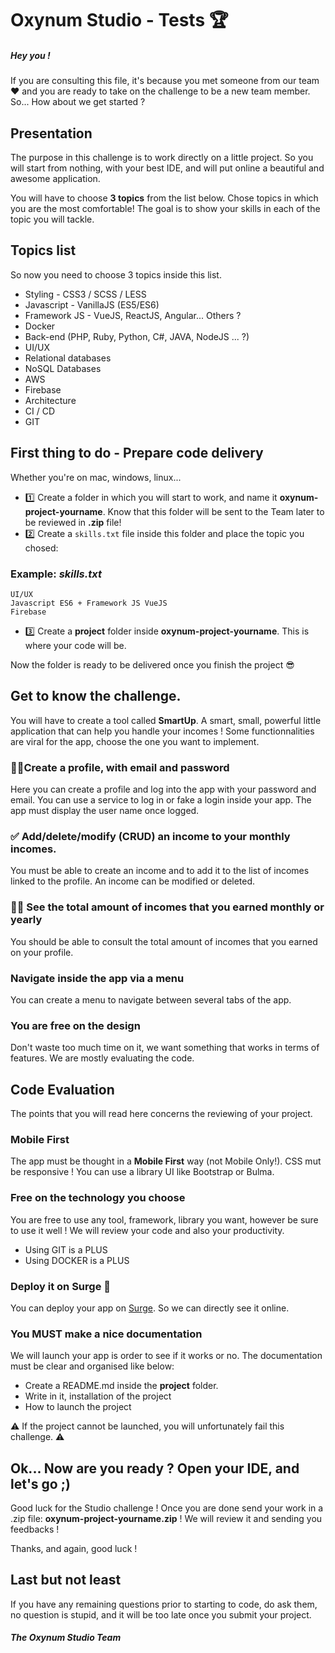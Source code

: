 # Oxynum Studio - Tests 🏆
##### Hey you ! 
If you are consulting this file, it's because you met someone from our team ❤️ and you are ready to take on the challenge to be a new team member. So... How about we get started ?

## Presentation

The purpose in this challenge is to work directly on a little project. So you will start from nothing, with your best IDE, and will put online a beautiful and awesome application. 

You will have to choose **3 topics** from the list below. Chose topics in which you are the most comfortable! The goal is to show your skills in each of the topic you will tackle.

## Topics list

So now you need to choose 3 topics inside this list.

- Styling - CSS3 / SCSS / LESS
- Javascript - VanillaJS (ES5/ES6)
- Framework JS - VueJS, ReactJS, Angular... Others ?
- Docker
- Back-end (PHP, Ruby, Python, C#, JAVA, NodeJS ... ?)
- UI/UX
- Relational databases
- NoSQL Databases
- AWS
- Firebase
- Architecture
- CI / CD
- GIT

## First thing to do - Prepare code delivery

Whether you're on mac, windows, linux... 

- 1️⃣ Create a folder in which you will start to work, and name it **oxynum-project-yourname**. Know that this folder will be sent to the Team later to be reviewed in **.zip** file!
- 2️⃣ Create a `skills.txt` file inside this folder and place the topic you chosed:

### Example: *skills.txt*

```
UI/UX
Javascript ES6 + Framework JS VueJS
Firebase
```

- 3️⃣ Create a **project** folder inside **oxynum-project-yourname**. This is where your code will be.

Now the folder is ready to be delivered once you finish the project 😎

## Get to know the challenge.

You will have to create a tool called **SmartUp**. A smart, small, powerful little application that can help you handle your incomes ! Some functionnalities are viral for the app, choose the one you want to implement.

### 👌🏻Create a profile, with email and password
Here you can create a profile and log into the app with your password and email. You can use a service to log in or fake a login inside your app. The app must display the user name once logged.

### ✅ Add/delete/modify (CRUD) an income to your monthly incomes.
You must be able to create an income and to add it to the list of incomes linked to the profile. An income can be modified or deleted.

### 🤛🏽 See the total amount of incomes that you earned monthly or yearly
You should be able to consult the total amount of incomes that you earned on your profile.

### Navigate inside the app via a menu
You can create a menu to navigate between several tabs of the app.

### You are free on the design
Don't waste too much time on it, we want something that works in terms of features. We are mostly evaluating the code.

## Code Evaluation

The points that you will read here concerns the reviewing of your project.

### Mobile First
The app must be thought in a **Mobile First** way (not Mobile Only!). CSS mut be responsive ! You can use a library UI like Bootstrap or Bulma.

### Free on the technology you choose

You are free to use any tool, framework, library you want, however be sure to use it well ! We will review your code and also your productivity.

- Using GIT is a PLUS
- Using DOCKER is a PLUS

### Deploy it on Surge 🚨

You can deploy your app on [Surge](https://surge.sh/). So we can directly see it online.

### You MUST make a nice documentation

We will launch your app is order to see if it works or no. The documentation must be clear and organised like below:

- Create a README.md inside the **project** folder.
- Write in it, installation of the project
- How to launch the project

⚠️ If the project cannot be launched, you will unfortunately fail this challenge. ⚠️

## Ok... Now are you ready ? Open your IDE, and let's go ;)

Good luck for the Studio challenge ! Once you are done send your work in a .zip file: **oxynum-project-yourname.zip** ! We will review it and sending you feedbacks !

Thanks, and again, good luck !

## Last but not least

If you have any remaining questions prior to starting to code, do ask them, no question is stupid, and it will be too late once you submit your project.

##### The Oxynum Studio Team
